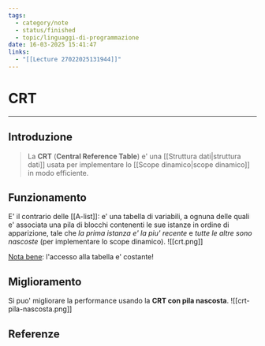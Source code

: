 ```yaml
---
tags:
  - category/note
  - status/finished
  - topic/linguaggi-di-programmazione
date: 16-03-2025 15:41:47
links:
  - "[[Lecture 27022025131944]]"
---
```

# CRT
---
## Introduzione
> La **CRT** (**Central Reference Table**) e' una [[Struttura dati|struttura dati]] usata per implementare lo [[Scope dinamico|scope dinamico]] in modo efficiente.

## Funzionamento
E' il contrario delle [[A-list]]: e' una tabella di variabili, a ognuna delle quali e' associata una pila di blocchi contenenti le sue istanze in ordine di apparizione, tale che _la prima istanza e' la piu' recente_ e _tutte le altre sono nascoste_ (per implementare lo scope dinamico).
![[crt.png]]

<u>Nota bene</u>: l'accesso alla tabella e' costante!

## Miglioramento
Si puo' migliorare la performance usando la **CRT con pila nascosta**.
![[crt-pila-nascosta.png]]

## Referenze